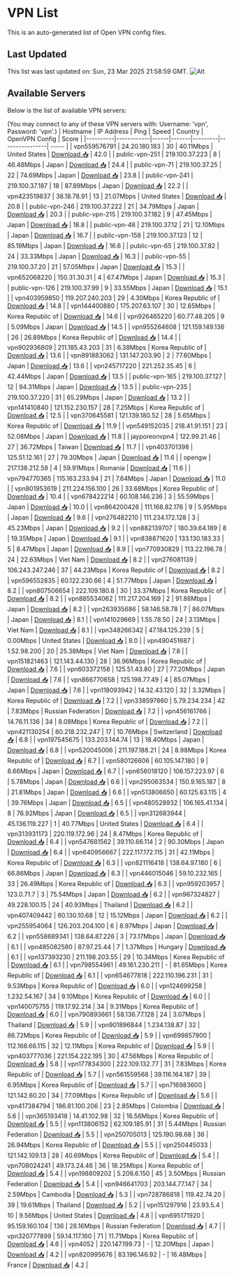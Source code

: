 # VPN List

This is an auto-generated list of Open VPN config files.

## Last Updated

This list was last updated on: Sun, 23 Mar 2025 21:58:59 GMT.
![Alt](https://repobeats.axiom.co/api/embed/186b98318ef1479477931607c1ad7d823f12451f.svg "Repobeats analytics image")

## Available Servers

Below is the list of available VPN servers:

(You may connect to any of these VPN servers with: Username: 'vpn', Password: 'vpn'.)
| Hostname | IP Address | Ping | Speed | Country | OpenVPN Config | Score |
|----------|------------|------|-------|---------|----------------| ----- |
| vpn559576791 | 24.20.180.183 | 30 | 40.11Mbps | United States | [Download 📥](./configs/server_0_US.ovpn) | 42.0 |
| public-vpn-251 | 219.100.37.223 | 8 | 46.48Mbps | Japan | [Download 📥](./configs/server_1_JP.ovpn) | 24.4 |
| public-vpn-71 | 219.100.37.25 | 22 | 74.69Mbps | Japan | [Download 📥](./configs/server_2_JP.ovpn) | 23.8 |
| public-vpn-241 | 219.100.37.187 | 18 | 87.89Mbps | Japan | [Download 📥](./configs/server_3_JP.ovpn) | 22.2 |
| vpn423519837 | 38.18.78.91 | 13 | 21.07Mbps | United States | [Download 📥](./configs/server_4_US.ovpn) | 20.8 |
| public-vpn-246 | 219.100.37.222 | 21 | 34.79Mbps | Japan | [Download 📥](./configs/server_5_JP.ovpn) | 20.3 |
| public-vpn-215 | 219.100.37.182 | 9 | 47.45Mbps | Japan | [Download 📥](./configs/server_6_JP.ovpn) | 18.8 |
| public-vpn-48 | 219.100.37.12 | 21 | 12.10Mbps | Japan | [Download 📥](./configs/server_7_JP.ovpn) | 16.7 |
| public-vpn-158 | 219.100.37.123 | 12 | 85.19Mbps | Japan | [Download 📥](./configs/server_8_JP.ovpn) | 16.6 |
| public-vpn-65 | 219.100.37.82 | 24 | 33.33Mbps | Japan | [Download 📥](./configs/server_9_JP.ovpn) | 16.3 |
| public-vpn-55 | 219.100.37.20 | 21 | 57.05Mbps | Japan | [Download 📥](./configs/server_10_JP.ovpn) | 15.3 |
| vpn652068220 | 150.31.30.31 | 4 | 67.47Mbps | Japan | [Download 📥](./configs/server_11_JP.ovpn) | 15.3 |
| public-vpn-126 | 219.100.37.99 | 9 | 33.55Mbps | Japan | [Download 📥](./configs/server_12_JP.ovpn) | 15.1 |
| vpn403959850 | 119.207.240.203 | 29 | 4.30Mbps | Korea Republic of | [Download 📥](./configs/server_13_KR.ovpn) | 14.8 |
| vpn144400880 | 175.207.63.107 | 30 | 12.65Mbps | Korea Republic of | [Download 📥](./configs/server_14_KR.ovpn) | 14.6 |
| vpn926465220 | 60.77.48.205 | 9 | 5.09Mbps | Japan | [Download 📥](./configs/server_15_JP.ovpn) | 14.5 |
| vpn955264608 | 121.159.149.136 | 26 | 26.89Mbps | Korea Republic of | [Download 📥](./configs/server_16_KR.ovpn) | 14.4 |
| vpn902936809 | 211.185.43.203 | 31 | 6.38Mbps | Korea Republic of | [Download 📥](./configs/server_17_KR.ovpn) | 13.6 |
| vpn891883062 | 131.147.203.90 | 2 | 77.60Mbps | Japan | [Download 📥](./configs/server_18_JP.ovpn) | 13.6 |
| vpn245717220 | 221.252.35.45 | 6 | 42.44Mbps | Japan | [Download 📥](./configs/server_19_JP.ovpn) | 13.5 |
| public-vpn-165 | 219.100.37.127 | 12 | 94.31Mbps | Japan | [Download 📥](./configs/server_20_JP.ovpn) | 13.5 |
| public-vpn-235 | 219.100.37.220 | 31 | 65.29Mbps | Japan | [Download 📥](./configs/server_21_JP.ovpn) | 13.2 |
| vpn141410840 | 121.152.230.157 | 28 | 7.25Mbps | Korea Republic of | [Download 📥](./configs/server_22_KR.ovpn) | 12.5 |
| vpn370645581 | 121.139.180.52 | 28 | 5.65Mbps | Korea Republic of | [Download 📥](./configs/server_23_KR.ovpn) | 11.9 |
| vpn549152035 | 218.41.91.151 | 23 | 52.08Mbps | Japan | [Download 📥](./configs/server_24_JP.ovpn) | 11.8 |
| jayporeonvpn4 | 122.99.21.46 | 27 | 36.72Mbps | Taiwan | [Download 📥](./configs/server_25_TW.ovpn) | 11.7 |
| vpn403701398 | 125.51.12.161 | 27 | 79.30Mbps | Japan | [Download 📥](./configs/server_26_JP.ovpn) | 11.6 |
| opengw | 217.138.212.58 | 4 | 59.91Mbps | Romania | [Download 📥](./configs/server_27_RO.ovpn) | 11.6 |
| vpn794770365 | 115.163.233.94 | 21 | 7.64Mbps | Japan | [Download 📥](./configs/server_28_JP.ovpn) | 11.0 |
| vpn801953619 | 211.224.156.100 | 26 | 33.68Mbps | Korea Republic of | [Download 📥](./configs/server_29_KR.ovpn) | 10.4 |
| vpn678422214 | 60.108.146.236 | 3 | 55.59Mbps | Japan | [Download 📥](./configs/server_30_JP.ovpn) | 10.0 |
| vpn864200426 | 111.168.82.176 | 9 | 5.95Mbps | Japan | [Download 📥](./configs/server_31_JP.ovpn) | 9.6 |
| vpn276482210 | 111.234.172.128 | 3 | 45.23Mbps | Japan | [Download 📥](./configs/server_32_JP.ovpn) | 9.2 |
| vpn882139707 | 180.39.64.189 | 8 | 19.35Mbps | Japan | [Download 📥](./configs/server_33_JP.ovpn) | 9.1 |
| vpn838871620 | 133.130.183.33 | 5 | 8.47Mbps | Japan | [Download 📥](./configs/server_34_JP.ovpn) | 8.9 |
| vpn770930829 | 113.22.196.78 | 24 | 22.63Mbps | Viet Nam | [Download 📥](./configs/server_35_VN.ovpn) | 8.2 |
| vpn276081139 | 106.243.247.246 | 37 | 44.23Mbps | Korea Republic of | [Download 📥](./configs/server_36_KR.ovpn) | 8.2 |
| vpn596552835 | 60.122.230.66 | 4 | 51.77Mbps | Japan | [Download 📥](./configs/server_37_JP.ovpn) | 8.2 |
| vpn807506654 | 222.109.180.8 | 30 | 33.37Mbps | Korea Republic of | [Download 📥](./configs/server_38_KR.ovpn) | 8.2 |
| vpn885534062 | 111.217.204.169 | 2 | 91.88Mbps | Japan | [Download 📥](./configs/server_39_JP.ovpn) | 8.2 |
| vpn263935686 | 58.146.58.78 | 7 | 86.07Mbps | Japan | [Download 📥](./configs/server_40_JP.ovpn) | 8.1 |
| vpn141029669 | 1.55.78.50 | 24 | 3.13Mbps | Viet Nam | [Download 📥](./configs/server_41_VN.ovpn) | 8.1 |
| vpn348266342 | 47.184.125.239 | 5 | 0.00Mbps | United States | [Download 📥](./configs/server_42_US.ovpn) | 8.0 |
| vpn490451687 | 1.52.98.200 | 20 | 25.38Mbps | Viet Nam | [Download 📥](./configs/server_43_VN.ovpn) | 7.8 |
| vpn151821463 | 121.143.44.130 | 28 | 36.96Mbps | Korea Republic of | [Download 📥](./configs/server_44_KR.ovpn) | 7.6 |
| vpn603372158 | 125.51.43.80 | 27 | 77.20Mbps | Japan | [Download 📥](./configs/server_45_JP.ovpn) | 7.6 |
| vpn866770658 | 125.198.77.49 | 4 | 85.07Mbps | Japan | [Download 📥](./configs/server_46_JP.ovpn) | 7.6 |
| vpn118093942 | 14.32.43.120 | 32 | 3.32Mbps | Korea Republic of | [Download 📥](./configs/server_47_KR.ovpn) | 7.2 |
| vpn338597860 | 5.79.234.234 | 42 | 7.83Mbps | Russian Federation | [Download 📥](./configs/server_48_RU.ovpn) | 7.2 |
| vpn456161766 | 14.76.11.136 | 34 | 8.08Mbps | Korea Republic of | [Download 📥](./configs/server_49_KR.ovpn) | 7.2 |
| vpn421130254 | 80.218.232.247 | 17 | 10.76Mbps | Switzerland | [Download 📥](./configs/server_50_CH.ovpn) | 6.8 |
| vpn197545675 | 133.203.144.74 | 13 | 18.40Mbps | Japan | [Download 📥](./configs/server_51_JP.ovpn) | 6.8 |
| vpn520045006 | 211.197.188.21 | 24 | 8.98Mbps | Korea Republic of | [Download 📥](./configs/server_52_KR.ovpn) | 6.7 |
| vpn580126606 | 60.105.147.180 | 9 | 8.66Mbps | Japan | [Download 📥](./configs/server_53_JP.ovpn) | 6.7 |
| vpn656018120 | 106.157.223.97 | 6 | 5.78Mbps | Japan | [Download 📥](./configs/server_54_JP.ovpn) | 6.6 |
| vpn295063534 | 150.9.165.187 | 8 | 21.81Mbps | Japan | [Download 📥](./configs/server_55_JP.ovpn) | 6.6 |
| vpn513806650 | 60.125.63.115 | 4 | 39.76Mbps | Japan | [Download 📥](./configs/server_56_JP.ovpn) | 6.5 |
| vpn480528932 | 106.165.41.134 | 8 | 76.92Mbps | Japan | [Download 📥](./configs/server_57_JP.ovpn) | 6.5 |
| vpn312683944 | 45.136.119.227 | 1 | 40.77Mbps | United States | [Download 📥](./configs/server_58_US.ovpn) | 6.4 |
| vpn313931173 | 220.119.172.96 | 24 | 8.47Mbps | Korea Republic of | [Download 📥](./configs/server_59_KR.ovpn) | 6.4 |
| vpn547681562 | 39.110.66.114 | 2 | 90.30Mbps | Japan | [Download 📥](./configs/server_60_JP.ovpn) | 6.4 |
| vpn640956667 | 222.117.172.115 | 31 | 42.11Mbps | Korea Republic of | [Download 📥](./configs/server_61_KR.ovpn) | 6.3 |
| vpn821116418 | 138.64.97.180 | 6 | 66.86Mbps | Japan | [Download 📥](./configs/server_62_JP.ovpn) | 6.3 |
| vpn446015046 | 59.10.232.165 | 33 | 26.49Mbps | Korea Republic of | [Download 📥](./configs/server_63_KR.ovpn) | 6.3 |
| vpn959203957 | 123.0.71.7 | 3 | 75.54Mbps | Japan | [Download 📥](./configs/server_64_JP.ovpn) | 6.2 |
| vpn967324827 | 49.228.100.15 | 24 | 40.93Mbps | Thailand | [Download 📥](./configs/server_65_TH.ovpn) | 6.2 |
| vpn407409442 | 60.130.10.68 | 12 | 15.12Mbps | Japan | [Download 📥](./configs/server_66_JP.ovpn) | 6.2 |
| vpn255954064 | 126.203.204.100 | 6 | 8.97Mbps | Japan | [Download 📥](./configs/server_67_JP.ovpn) | 6.2 |
| vpn558689341 | 138.64.87.226 | 3 | 73.17Mbps | Japan | [Download 📥](./configs/server_68_JP.ovpn) | 6.1 |
| vpn485082580 | 87.97.25.44 | 7 | 1.37Mbps | Hungary | [Download 📥](./configs/server_69_HU.ovpn) | 6.1 |
| vpn137393230 | 211.198.203.55 | 29 | 10.34Mbps | Korea Republic of | [Download 📥](./configs/server_70_KR.ovpn) | 6.1 |
| vpn798554961 | 49.161.230.211 | - | 81.65Mbps | Korea Republic of | [Download 📥](./configs/server_71_KR.ovpn) | 6.1 |
| vpn654677818 | 222.110.196.231 | 31 | 9.53Mbps | Korea Republic of | [Download 📥](./configs/server_72_KR.ovpn) | 6.0 |
| vpn124699258 | 1.232.54.167 | 34 | 9.10Mbps | Korea Republic of | [Download 📥](./configs/server_73_KR.ovpn) | 6.0 |
| vpn140075755 | 119.17.92.214 | 34 | 9.31Mbps | Korea Republic of | [Download 📥](./configs/server_74_KR.ovpn) | 6.0 |
| vpn790893661 | 58.136.77.128 | 24 | 3.07Mbps | Thailand | [Download 📥](./configs/server_75_TH.ovpn) | 5.9 |
| vpn901896844 | 1.234.138.87 | 32 | 86.72Mbps | Korea Republic of | [Download 📥](./configs/server_76_KR.ovpn) | 5.9 |
| vpn699857900 | 112.166.66.115 | 32 | 12.11Mbps | Korea Republic of | [Download 📥](./configs/server_77_KR.ovpn) | 5.9 |
| vpn403777036 | 221.154.222.195 | 30 | 47.56Mbps | Korea Republic of | [Download 📥](./configs/server_78_KR.ovpn) | 5.8 |
| vpn177834300 | 222.109.132.77 | 31 | 7.83Mbps | Korea Republic of | [Download 📥](./configs/server_79_KR.ovpn) | 5.7 |
| vpn561559568 | 39.116.164.187 | 39 | 6.95Mbps | Korea Republic of | [Download 📥](./configs/server_80_KR.ovpn) | 5.7 |
| vpn716983600 | 121.142.60.20 | 34 | 77.09Mbps | Korea Republic of | [Download 📥](./configs/server_81_KR.ovpn) | 5.6 |
| vpn417384794 | 186.81.100.206 | 23 | 2.85Mbps | Colombia | [Download 📥](./configs/server_82_CO.ovpn) | 5.6 |
| vpn365193418 | 14.41.102.98 | 32 | 16.56Mbps | Korea Republic of | [Download 📥](./configs/server_83_KR.ovpn) | 5.5 |
| vpn113806152 | 62.109.185.91 | 31 | 5.44Mbps | Russian Federation | [Download 📥](./configs/server_84_RU.ovpn) | 5.5 |
| vpn250705013 | 125.190.98.68 | 36 | 26.94Mbps | Korea Republic of | [Download 📥](./configs/server_85_KR.ovpn) | 5.5 |
| vpn250445033 | 121.142.109.13 | 28 | 40.69Mbps | Korea Republic of | [Download 📥](./configs/server_86_KR.ovpn) | 5.4 |
| vpn708024241 | 49.173.24.46 | 36 | 18.25Mbps | Korea Republic of | [Download 📥](./configs/server_87_KR.ovpn) | 5.4 |
| vpn198809202 | 5.206.6.150 | 45 | 3.50Mbps | Russian Federation | [Download 📥](./configs/server_88_RU.ovpn) | 5.4 |
| vpn946641703 | 203.144.77.147 | 34 | 2.59Mbps | Cambodia | [Download 📥](./configs/server_89_KH.ovpn) | 5.3 |
| vpn728786818 | 119.42.74.20 | 39 | 19.61Mbps | Thailand | [Download 📥](./configs/server_90_TH.ovpn) | 5.2 |
| vpn151297916 | 23.93.5.4 | 10 | 9.56Mbps | United States | [Download 📥](./configs/server_91_US.ovpn) | 4.8 |
| vpn695171920 | 95.159.160.104 | 136 | 28.16Mbps | Russian Federation | [Download 📥](./configs/server_92_RU.ovpn) | 4.7 |
| vpn320777899 | 59.14.117.160 | 71 | 11.71Mbps | Korea Republic of | [Download 📥](./configs/server_93_KR.ovpn) | 4.6 |
| vpn4052 | 220.147.199.73 | - | 12.20Mbps | Japan | [Download 📥](./configs/server_94_JP.ovpn) | 4.2 |
| vpn820995676 | 83.196.146.92 | - | 16.48Mbps | France | [Download 📥](./configs/server_95_FR.ovpn) | 4.2 |
